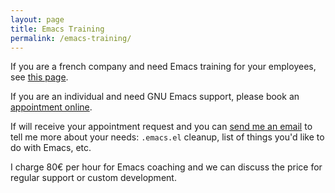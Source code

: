 ```yaml
---
layout: page
title: Emacs Training
permalink: /emacs-training/
---
```


If you are a french company and need Emacs training for your
employees, see [this page](http://www.2i2l.fr/spip.php?article278).

If you are an individual and need GNU Emacs support, please book
an [appointment online](https://rdv.bzg.fr).

If will receive your appointment request and you
can [send me an email](mailto:bzg+emacsREMOVEME@bzg.fr) to tell me
more about your needs: `.emacs.el` cleanup, list of things you'd like
to do with Emacs, etc.

I charge 80€ per hour for Emacs coaching and we can discuss the price
for regular support or custom development.

